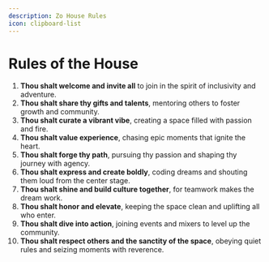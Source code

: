 ```yaml
---
description: Zo House Rules
icon: clipboard-list
---
```


# Rules of the House

1. **Thou shalt welcome and invite all** to join in the spirit of inclusivity and adventure.
2. **Thou shalt share thy gifts and talents**, mentoring others to foster growth and community.
3. **Thou shalt curate a vibrant vibe**, creating a space filled with passion and fire.
4. **Thou shalt value experience**, chasing epic moments that ignite the heart.
5. **Thou shalt forge thy path**, pursuing thy passion and shaping thy journey with agency.
6. **Thou shalt express and create boldly**, coding dreams and shouting them loud from the center stage.
7. **Thou shalt shine and build culture together**, for teamwork makes the dream work.
8. **Thou shalt honor and elevate**, keeping the space clean and uplifting all who enter.
9. **Thou shalt dive into action**, joining events and mixers to level up the community.
10. **Thou shalt respect others and the sanctity of the space**, obeying quiet rules and seizing moments with reverence.
